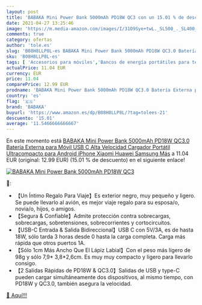 ```yaml
---
layout: post
title: 'BABAKA Mini Power Bank 5000mAh PD18W QC3 con un 15.01 % de descuento'
date: 2021-04-27 13:25:46
image: 'https://m.media-amazon.com/images/I/31O9Sye+twL._SL500_._SL400_.jpg'
comments: true
category: ofertas
author: 'tole.es'
slug: 'B08H8LLP8L-es BABAKA Mini Power Bank 5000mAh PD18W QC3.0 Batería Externa...'
sku: 'B08H8LLP8L-es'
tags: [ 'Accesorios para móviles','Bancos de energía portátiles para teléfonos móviles','Cargadores para móviles','Comunicación móvil y accesorios','Electrónica','babaka','iphone', ]
actualPrice: 11.04 EUR
currency: EUR
price: 11.04
comparePrice: 12.99 EUR
prodname: 'BABAKA Mini Power Bank 5000mAh PD18W QC3.0 Batería Externa para Móvil USB C Alta Velocidad Cargador Portátil Ultracompacto para Android  iPhone  Xiaomi  Huawei  Samsung  Más'
country: 'es'
flag: '🇪🇸'
brand: 'BABAKA'
buyurl: 'https://www.amazon.es/dp/B08H8LLP8L/?tag=tolees-21'
descuento: '15.01'
average: '11.5466666666667'
---
```


En este momento está [BABAKA Mini Power Bank 5000mAh PD18W QC3.0 Batería Externa para Móvil USB C Alta Velocidad Cargador Portátil Ultracompacto para Android  iPhone  Xiaomi  Huawei  Samsung  Más](https://www.amazon.es/dp/B08H8LLP8L/?tag=tolees-21) a 11.04 EUR (original: 12.99 EUR) (15.01 %  de descuento) en el siguiente enlace!

[![BABAKA Mini Power Bank 5000mAh PD18W QC3](https://m.media-amazon.com/images/I/31O9Sye+twL._SL500_._SL400_.jpg)](https://www.amazon.es/dp/B08H8LLP8L/?tag=tolees-21)

🔎:

- 【Un Íntimo Regalo Para Viaje】Es exterior negro, muy pequeño y ligero. Se puede llevarlo al avión, es mejor viaje regalo para su esposa/o, novia/o, hijos, o amigos.
- 【Segura & Confiable】Admite protección contra sobrecargas, sobrecargas, sobretensiones, sobrecorrientes y cortocircuitos.
- 【USB-C Entrada & Salida Bidireccional】USB C con 5V/3A, es de hasta 18W, sólo tarda 3 horas desde 0 hasta la carga completa. Carga más rápida que otros puertos 1A.
- 【Sólo 1cm Más Ancho Que El Lápiz Labial】Con el peso más ligero de 98g y sólo 7,9* 3,8*2,6cm. Es muy muy compacto y ligero para llevarlo consigo.
- 【2 Salidas Rápidas de PD18W & QC3.0】Salidas de USB y type-C pueden cargar simultáneamente dos dispositivos, al mismo tiempo, con PD18W y QC3.0, también asegura la velocidad.

[🛒 Aquí!!!](https://www.amazon.es/dp/B08H8LLP8L/?tag=tolees-21)
